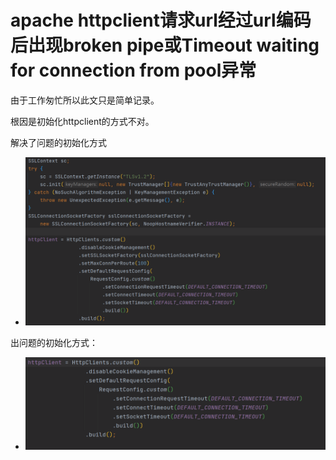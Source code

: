 # apache httpclient请求url经过url编码后出现broken pipe或Timeout waiting for connection from pool异常

由于工作匆忙所以此文只是简单记录。

根因是初始化httpclient的方式不对。

解决了问题的初始化方式

- ![img.png](../assets/screenshot05.png)

出问题的初始化方式：

- ![img.png](../assets/screenshot06.png)